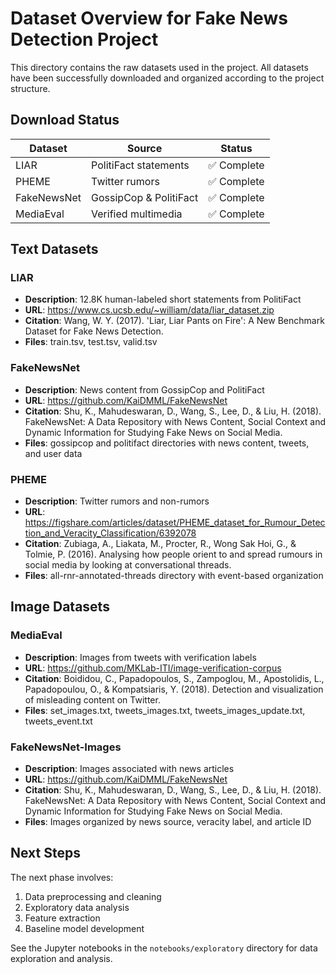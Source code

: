 # Dataset Overview for Fake News Detection Project
                    
This directory contains the raw datasets used in the project. All datasets have been successfully downloaded and organized according to the project structure.

## Download Status

| Dataset | Source | Status |
|---------|--------|--------|
| LIAR | PolitiFact statements | ✅ Complete |
| PHEME | Twitter rumors | ✅ Complete |
| FakeNewsNet | GossipCop & PolitiFact | ✅ Complete |
| MediaEval | Verified multimedia | ✅ Complete |

## Text Datasets

### LIAR
- **Description**: 12.8K human-labeled short statements from PolitiFact
- **URL**: https://www.cs.ucsb.edu/~william/data/liar_dataset.zip
- **Citation**: Wang, W. Y. (2017). 'Liar, Liar Pants on Fire': A New Benchmark Dataset for Fake News Detection.
- **Files**: train.tsv, test.tsv, valid.tsv

### FakeNewsNet
- **Description**: News content from GossipCop and PolitiFact
- **URL**: https://github.com/KaiDMML/FakeNewsNet
- **Citation**: Shu, K., Mahudeswaran, D., Wang, S., Lee, D., & Liu, H. (2018). FakeNewsNet: A Data Repository with News Content, Social Context and Dynamic Information for Studying Fake News on Social Media.
- **Files**: gossipcop and politifact directories with news content, tweets, and user data

### PHEME
- **Description**: Twitter rumors and non-rumors
- **URL**: https://figshare.com/articles/dataset/PHEME_dataset_for_Rumour_Detection_and_Veracity_Classification/6392078
- **Citation**: Zubiaga, A., Liakata, M., Procter, R., Wong Sak Hoi, G., & Tolmie, P. (2016). Analysing how people orient to and spread rumours in social media by looking at conversational threads.
- **Files**: all-rnr-annotated-threads directory with event-based organization

## Image Datasets
                    
### MediaEval
- **Description**: Images from tweets with verification labels
- **URL**: https://github.com/MKLab-ITI/image-verification-corpus
- **Citation**: Boididou, C., Papadopoulos, S., Zampoglou, M., Apostolidis, L., Papadopoulou, O., & Kompatsiaris, Y. (2018). Detection and visualization of misleading content on Twitter.
- **Files**: set_images.txt, tweets_images.txt, tweets_images_update.txt, tweets_event.txt

### FakeNewsNet-Images
- **Description**: Images associated with news articles
- **URL**: https://github.com/KaiDMML/FakeNewsNet
- **Citation**: Shu, K., Mahudeswaran, D., Wang, S., Lee, D., & Liu, H. (2018). FakeNewsNet: A Data Repository with News Content, Social Context and Dynamic Information for Studying Fake News on Social Media.
- **Files**: Images organized by news source, veracity label, and article ID

## Next Steps

The next phase involves:
1. Data preprocessing and cleaning
2. Exploratory data analysis
3. Feature extraction
4. Baseline model development

See the Jupyter notebooks in the `notebooks/exploratory` directory for data exploration and analysis.